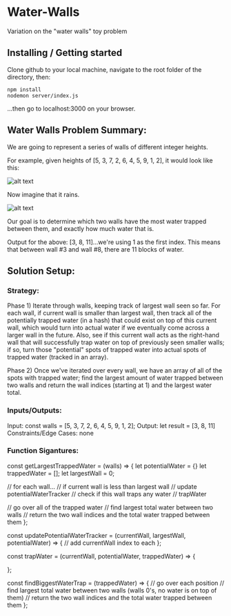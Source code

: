# Water-Walls
Variation on the "water walls" toy problem

## Installing / Getting started

Clone github to your local machine, navigate to the root folder of the directory, then:

```shell
npm install
nodemon server/index.js
```

...then go to localhost:3000 on your browser.

## Water Walls Problem Summary: 

We are going to represent a series of walls of different integer heights.

For example, given heights of [5, 3, 7, 2, 6, 4, 5, 9, 1, 2], it would look like this:

![alt text](https://i.imgur.com/xtN9vVV.png)

Now imagine that it rains.

![alt text](https://i.imgur.com/jJkBtUY.png)

Our goal is to determine which two walls have the most water trapped between them, and exactly how much water that is.

Output for the above: [3, 8, 11]...we're using 1 as the first index. This means that between wall #3 and wall #8, there are 11 blocks of water.

## Solution Setup:

### Strategy: 

Phase 1) Iterate through walls, keeping track of largest wall seen so far. For each wall, if current wall is smaller than largest wall, then track all of the potentially trapped water (in a hash) that could exist on top of this current wall, which would turn into actual water if we eventually come across a larger wall in the future. Also, see if this current wall acts as the right-hand wall that will successfully trap water on top of previously seen smaller walls; if so, turn those "potential" spots of trapped water into actual spots of trapped water (tracked in an array). 

Phase 2) Once we've iterated over every wall, we have an array of all of the spots with trapped water; find the largest amount of water trapped between two walls and return the wall indices (starting at 1) and the largest water total.

### Inputs/Outputs:

Input: const walls = [5, 3, 7, 2, 6, 4, 5, 9, 1, 2];
Output: let result = [3, 8, 11]
Constraints/Edge Cases: none

### Function Sigantures:

const getLargestTrappedWater = (walls) => {
  let potentialWater = {}
  let trappedWater = [];
  let largestWall = 0;

  // for each wall...
    // if current wall is less than largest wall
      // update potentialWaterTracker
    // check if this wall traps any water
      // trapWater

  
  // go over all of the trapped water
    // find largest total water between two walls
    // return the two wall indices and the total water trapped between them
};

const updatePotentialWaterTracker = (currentWall, largestWall, potentialWater) => {
  // add currentWall index to each 
};

const trapWater = (currentWall, potentialWater, trappedWater) => {
  
};

const findBiggestWaterTrap = (trappedWater) => {
  // go over each position
    // find largest total water between two walls (walls 0's, no water is on top of them)
  // return the two wall indices and the total water trapped between them
};
